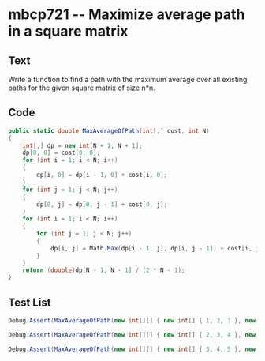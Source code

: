 # mbcp721 -- Maximize average path in a square matrix

## Text

Write a function to find a path with the maximum average over all existing paths for the given square matrix of size n*n.

## Code

```csharp
public static double MaxAverageOfPath(int[,] cost, int N) 
{
    int[,] dp = new int[N + 1, N + 1];
    dp[0, 0] = cost[0, 0];
    for (int i = 1; i < N; i++) 
    {
        dp[i, 0] = dp[i - 1, 0] + cost[i, 0];
    }
    for (int j = 1; j < N; j++) 
    {
        dp[0, j] = dp[0, j - 1] + cost[0, j];
    }
    for (int i = 1; i < N; i++) 
    {
        for (int j = 1; j < N; j++) 
        {
            dp[i, j] = Math.Max(dp[i - 1, j], dp[i, j - 1]) + cost[i, j];
        }
    }
    return (double)dp[N - 1, N - 1] / (2 * N - 1);
}
```

## Test List

```csharp
Debug.Assert(MaxAverageOfPath(new int[][] { new int[] { 1, 2, 3 }, new int[] { 6, 5, 4 }, new int[] { 7, 3, 9 } }, 3) == 5.2);
```

```csharp
Debug.Assert(MaxAverageOfPath(new int[][] { new int[] { 2, 3, 4 }, new int[] { 7, 6, 5 }, new int[] { 8, 4, 10 } }, 3) == 6.2);
```

```csharp
Debug.Assert(MaxAverageOfPath(new int[][] { new int[] { 3, 4, 5 }, new int[] { 8, 7, 6 }, new int[] { 9, 5, 11 } }, 3) == 7.2);
```
